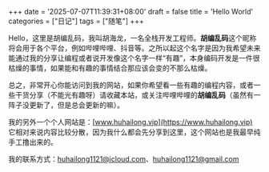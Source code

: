 +++
date = '2025-07-07T11:39:31+08:00'
draft = false
title = 'Hello World'
categories = ["日记"]
tags = ["随笔"]
+++

Hello，这里是胡编乱码，我叫胡海龙，一名全栈开发工程师。**胡编乱码**这个昵称将会用于各个平台，例如哔哩哔哩、抖音等。之所以起这个名字是因为我希望未来能通过我的分享让编程或者说开发像这个名字一样“有趣”，本身编码开发是一件很枯燥的事情，如果能和有趣的事情结合那应该会变的不那么枯燥。
<!--more-->
总之，非常开心你能访问到我的网站，如果你希望看一些有趣的编程内容，或者一些干货分享（不能光有趣呀）请收藏本站，或关注哔哩哔哩的**胡编乱码**（虽然有一阵子没更新了，但是总会更新的嘛）。

我的另外一个个人网站是：[www.huhailong.vip](https://www.huhailong.vip) 它相对来说内容比较分散，因为我什么都会先分享到这里，这个网站也是我最早纯手工撸出来的。

我的联系方式：huhailong1121@icloud.com、huhailong1121@gmail.com
